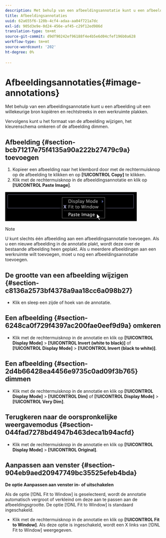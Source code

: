 ```yaml
---
description: Met behulp van een afbeeldingsannotatie kunt u een afbeelding uit een willekeurige bron kopiëren en rechtstreeks in een werkruimte plakken.
title: Afbeeldingsannotaties
uuid: 62a655f6-120b-4cf4-adaa-aa04f721a7dc
exl-id: 905d3e9e-0d24-456e-af45-c29f12ed986d
translation-type: tm+mt
source-git-commit: d9df90242ef96188f4e4b5e6d04cfef196b0a628
workflow-type: tm+mt
source-wordcount: '202'
ht-degree: 0%

---
```


# Afbeeldingsannotaties{#image-annotations}

Met behulp van een afbeeldingsannotatie kunt u een afbeelding uit een willekeurige bron kopiëren en rechtstreeks in een werkruimte plakken.

Vervolgens kunt u het formaat van de afbeelding wijzigen, het kleurenschema omkeren of de afbeelding dimmen.

## Afbeelding {#section-bcb71217e75f4135a90a222b27479c9a} toevoegen

1. Kopieer een afbeelding naar het klembord door met de rechtermuisknop op de afbeelding te klikken en op **[!UICONTROL Copy]** te klikken.
1. Klik met de rechtermuisknop in de afbeeldingsannotatie en klik op **[!UICONTROL Paste Image]**.

![](assets/mnu_Image_Paste.png)

>[!NOTE]
>
>U kunt slechts één afbeelding aan een afbeeldingsannotatie toevoegen. Als u een nieuwe afbeelding in de annotatie plakt, wordt deze over de bestaande afbeelding heen geplakt. Als u meerdere afbeeldingen aan een werkruimte wilt toevoegen, moet u nog een afbeeldingsannotatie toevoegen.

## De grootte van een afbeelding wijzigen {#section-c8136a2573bf4378a9aa18cc6a098b27}

* Klik en sleep een zijde of hoek van de annotatie.

## Een afbeelding {#section-6248ca0f729f4397ac200fae0eef9d9a} omkeren

* Klik met de rechtermuisknop in de annotatie en klik op **[!UICONTROL Display Mode]** > **[!UICONTROL Invert (white to black)]** of **[!UICONTROL Display Mode]** > **[!UICONTROL Invert (black to white)]**.

## Een afbeelding {#section-2d4b66428ea4456e9735c0ad09f3b765} dimmen

* Klik met de rechtermuisknop in de annotatie en klik op **[!UICONTROL Display Mode]** > **[!UICONTROL Dim]** of **[!UICONTROL Display Mode]** > **[!UICONTROL Very Dim]**.

## Terugkeren naar de oorspronkelijke weergavemodus {#section-044fad7278bd4947b463deca1b94acfd}

* Klik met de rechtermuisknop in de annotatie en klik op **[!UICONTROL Display Mode]** > **[!UICONTROL Original]**.

## Aanpassen aan venster {#section-904eb9aed20947749bc35525efeb4bda}

**De optie Aanpassen aan venster in- of uitschakelen**

Als de optie [!DNL Fit to Window] is geselecteerd, wordt de annotatie automatisch vergroot of verkleind om deze aan te passen aan de afbeeldingsgrootte. De optie [!DNL Fit to Window] is standaard ingeschakeld.

* Klik met de rechtermuisknop in de annotatie en klik op **[!UICONTROL Fit to Window]**. Als deze optie is ingeschakeld, wordt een X links van [!DNL Fit to Window] weergegeven.
